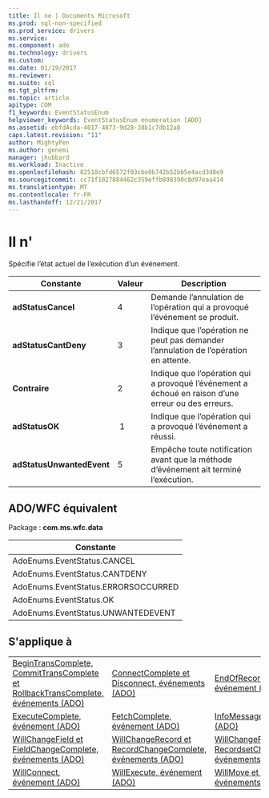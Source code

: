 ```yaml
---
title: Il ne | Documents Microsoft
ms.prod: sql-non-specified
ms.prod_service: drivers
ms.service: 
ms.component: ado
ms.technology: drivers
ms.custom: 
ms.date: 01/19/2017
ms.reviewer: 
ms.suite: sql
ms.tgt_pltfrm: 
ms.topic: article
apitype: COM
f1_keywords: EventStatusEnum
helpviewer_keywords: EventStatusEnum enumeration [ADO]
ms.assetid: ebfd4cda-4017-4873-9d28-38b1c7db12a8
caps.latest.revision: "11"
author: MightyPen
ms.author: genemi
manager: jhubbard
ms.workload: Inactive
ms.openlocfilehash: 82518cbfd6572f03cbe0b742b52bb5e4acd3d8e9
ms.sourcegitcommit: cc71f1027884462c359effb898390c8d97eaa414
ms.translationtype: MT
ms.contentlocale: fr-FR
ms.lasthandoff: 12/21/2017
---
```

# <a name="eventstatusenum"></a>Il n'
Spécifie l’état actuel de l’exécution d’un événement.  
  
|Constante|Valeur|Description|  
|--------------|-----------|-----------------|  
|**adStatusCancel**|4|Demande l’annulation de l’opération qui a provoqué l’événement se produit.|  
|**adStatusCantDeny**|3|Indique que l’opération ne peut pas demander l’annulation de l’opération en attente.|  
|**Contraire**|2|Indique que l’opération qui a provoqué l’événement a échoué en raison d’une erreur ou des erreurs.|  
|**adStatusOK**| 1|Indique que l’opération qui a provoqué l’événement a réussi.|  
|**adStatusUnwantedEvent**|5|Empêche toute notification avant que la méthode d’événement ait terminé l’exécution.|  
  
## <a name="adowfc-equivalent"></a>ADO/WFC équivalent  
 Package : **com.ms.wfc.data**  
  
|Constante|  
|--------------|  
|AdoEnums.EventStatus.CANCEL|  
|AdoEnums.EventStatus.CANTDENY|  
|AdoEnums.EventStatus.ERRORSOCCURRED|  
|AdoEnums.EventStatus.OK|  
|AdoEnums.EventStatus.UNWANTEDEVENT|  
  
## <a name="applies-to"></a>S'applique à  
  
||||  
|-|-|-|  
|[BeginTransComplete, CommitTransComplete et RollbackTransComplete, événements (ADO)](../../../ado/reference/ado-api/begintranscomplete-committranscomplete-and-rollbacktranscomplete-events-ado.md)|[ConnectComplete et Disconnect, événements (ADO)](../../../ado/reference/ado-api/connectcomplete-and-disconnect-events-ado.md)|[EndOfRecordset, événement (ADO)](../../../ado/reference/ado-api/endofrecordset-event-ado.md)|  
|[ExecuteComplete, événement (ADO)](../../../ado/reference/ado-api/executecomplete-event-ado.md)|[FetchComplete, événement (ADO)](../../../ado/reference/ado-api/fetchcomplete-event-ado.md)|[InfoMessage, événement (ADO)](../../../ado/reference/ado-api/infomessage-event-ado.md)|  
|[WillChangeField et FieldChangeComplete, événements (ADO)](../../../ado/reference/ado-api/willchangefield-and-fieldchangecomplete-events-ado.md)|[WillChangeRecord et RecordChangeComplete, événements (ADO)](../../../ado/reference/ado-api/willchangerecord-and-recordchangecomplete-events-ado.md)|[WillChangeRecordset et RecordsetChangeComplete, événements (ADO)](../../../ado/reference/ado-api/willchangerecordset-and-recordsetchangecomplete-events-ado.md)|  
|[WillConnect, événement (ADO)](../../../ado/reference/ado-api/willconnect-event-ado.md)|[WillExecute, événement (ADO)](../../../ado/reference/ado-api/willexecute-event-ado.md)|[WillMove et MoveComplete, événements (ADO)](../../../ado/reference/ado-api/willmove-and-movecomplete-events-ado.md)|
